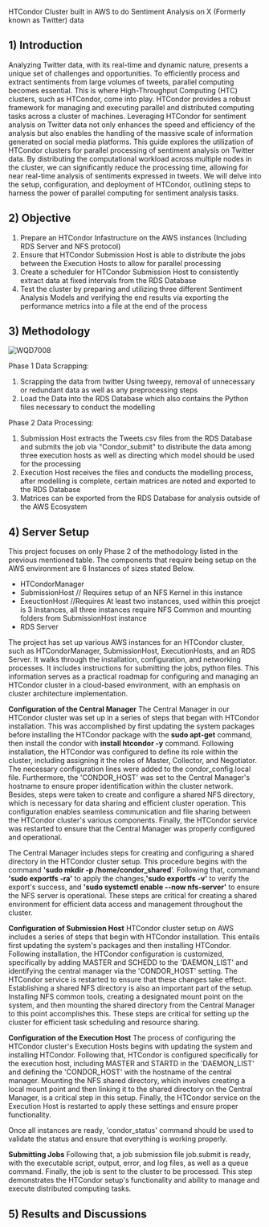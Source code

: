HTCondor Cluster built in AWS to do Sentiment Analysis on X (Formerly known as Twitter) data


## **1) Introduction**

 Analyzing Twitter data, with its real-time and dynamic nature, presents a unique set of challenges and opportunities. To efficiently process and extract sentiments from large volumes of tweets, parallel computing becomes essential. This is where High-Throughput Computing (HTC) clusters, such as HTCondor, come into play. HTCondor provides a robust framework for managing and executing parallel and distributed computing tasks across a cluster of machines. Leveraging HTCondor for sentiment analysis on Twitter data not only enhances the speed and efficiency of the analysis but also enables the handling of the massive scale of information generated on social media platforms. This guide explores the utilization of HTCondor clusters for parallel processing of sentiment analysis on Twitter data. By distributing the computational workload across multiple nodes in the cluster, we can significantly reduce the processing time, allowing for near real-time analysis of sentiments expressed in tweets. We will delve into the setup, configuration, and deployment of HTCondor, outlining steps to harness the power of parallel computing for sentiment analysis tasks. 

## **2) Objective**

1) Prepare an HTCondor Infastructure on the AWS instances (Including RDS Server and NFS protocol)
2) Ensure that HTCondor Submission Host is able to distribute the jobs between the Execution Hosts to allow for parallel processing
3) Create a scheduler for HTCondor Submission Host to consistently extract data at fixed intervals from the RDS Database
4) Test the cluster by preparing and utilizing three different Sentiment Analysis Models and verifying the end results via exporting the performance metrics into a file at the end of the process

## **3) Methodology**

![WQD7008](https://github.com/ZahrielIsmail/ParallelProcessingAWS/assets/155151831/19a37449-954e-4b07-9a51-57fe9949a38a)

Phase 1 Data Scrapping:

1) Scrapping the data from twitter Using tweepy, removal of unnecessary or redundant data as well as any preprocessing steps
2) Load the Data into the RDS Database which also contains the Python files necessary to conduct the modelling

Phase 2 Data Processing:

1) Submission Host extracts the Tweets.csv files from the RDS Database and submits the job via "Condor_submit" to distribute the data among three execution hosts as well as directing which model should be used for the processing
2) Execution Host receives the files and conducts the modelling process, after modelling is complete, certain matrices are noted and exported to the RDS Database
3) Matrices can be exported from the RDS Database for analysis outside of the AWS Ecosystem

## **4) Server Setup**

This project focuses on only Phase 2 of the methodology listed in the previous mentioned table. The components that require being setup on the AWS environment are 6 Instances of sizes stated Below.

- HTCondorManager
- SubmissionHost   // Requires setup of an NFS Kernel in this instance
- ExeuctionHost    //Requires At least two instances, used within this proejct is 3 Instances, all three instances require NFS Common and mounting folders from SubmissionHost instance
- RDS Server

The project has set up various AWS instances for an HTCondor cluster, such as HTCondorManager, SubmissionHost, ExecutionHosts, and an RDS Server. It walks through the installation, configuration, and networking processes. It includes instructions for submitting the jobs, python files. This information serves as a practical roadmap for configuring and managing an HTCondor cluster in a cloud-based environment, with an emphasis on cluster architecture implementation.

**Configuration of the Central Manager**
The Central Manager in our HTCondor cluster was set up in a series of steps that began with HTCondor installation. This was accomplished by first updating the system packages before installing the HTCondor package with the **sudo apt-get** command, then install the condor with  **install htcondor -y** command. Following installation, the HTCondor was configured to define its role within the cluster, including assigning it the roles of Master, Collector, and Negotiator. The necessary configuration lines were added to the condor_config.local file. 
Furthermore, the 'CONDOR_HOST' was set to the Central Manager's hostname to ensure proper identification within the cluster network. Besides, steps were taken to create and configure a shared NFS directory, which is necessary for data sharing and efficient cluster operation. This configuration enables seamless communication and file sharing between the HTCondor cluster's various components. Finally, the HTCondor service was restarted to ensure that the Central Manager was properly configured and operational.

The Central Manager includes steps for creating and configuring a shared directory in the HTCondor cluster setup. This procedure begins with the command **'sudo mkdir -p /home/condor_shared**'. Following that, command **'sudo exportfs -ra'** to apply the changes,**'sudo exportfs -v'** to verify the export's success, and **'sudo systemctl enable --now nfs-server'** to ensure the NFS server is operational. These steps are critical for creating a shared environment for efficient data access and management throughout the cluster.

**Configuration of Submission Host**
HTCondor cluster setup on AWS includes a series of steps that begin with HTCondor installation. This entails first updating the system's packages and then installing HTCondor. Following installation, the HTCondor configuration is customized, specifically by adding MASTER and SCHEDD to the 'DAEMON_LIST' and identifying the central manager via the 'CONDOR_HOST' setting. The HTCondor service is restarted to ensure that these changes take effect. Establishing a shared NFS directory is also an important part of the setup. Installing NFS common tools, creating a designated mount point on the system, and then mounting the shared directory from the Central Manager to this point accomplishes this. These steps are critical for setting up the cluster for efficient task scheduling and resource sharing.

**Configuration of the Execution Host**
The process of configuring the HTCondor cluster's Execution Hosts begins with updating the system and installing HTCondor. Following that, HTCondor is configured specifically for the execution host, including MASTER and STARTD in the 'DAEMON_LIST' and defining the 'CONDOR_HOST' with the hostname of the central manager. Mounting the NFS shared directory, which involves creating a local mount point and then linking it to the shared directory on the Central Manager, is a critical step in this setup. Finally, the HTCondor service on the Execution Host is restarted to apply these settings and ensure proper functionality.

Once all instances are ready, 'condor_status' command should be used to validate the status and ensure that everything is working properly.

**Submitting Jobs**
Following that, a job submission file job.submit is ready, with the executable script, output, error, and log files, as well as a queue command. Finally, the job is sent to the cluster to be processed. This step demonstrates the HTCondor setup's functionality and ability to manage and execute distributed computing tasks.

## **5) Results and Discussions**
